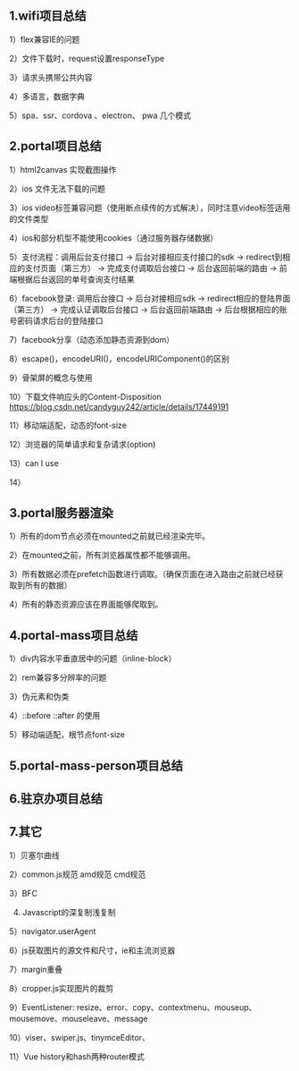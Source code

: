 ## 1.wifi项目总结

1）flex兼容IE的问题

2）文件下载时，request设置responseType

3）请求头携带公共内容

4）多语言，数据字典

5）spa、ssr、cordova 、electron、 pwa 几个模式

## 2.portal项目总结

1）html2canvas 实现截图操作

2）ios 文件无法下载的问题

3）ios video标签兼容问题（使用断点续传的方式解决），同时注意video标签适用的文件类型

4）ios和部分机型不能使用cookies（通过服务器存储数据）

5）支付流程：调用后台支付接口 -> 后台对接相应支付接口的sdk -> redirect到相应的支付页面（第三方） -> 完成支付调取后台接口 -> 后台返回前端的路由 -> 前端根据后台返回的单号查询支付结果

6）facebook登录: 调用后台接口 -> 后台对接相应sdk -> redirect相应的登陆界面（第三方） -> 完成认证调取后台接口 -> 后台返回前端路由 -> 后台根据相应的账号密码请求后台的登陆接口

7）facebook分享（动态添加静态资源到dom） 

8）escape()，encodeURI()，encodeURIComponent()的区别

9）骨架屏的概念与使用

10）下载文件响应头的Content-Disposition https://blog.csdn.net/candyguy242/article/details/17449191

11）移动端适配，动态的font-size

12）浏览器的简单请求和复杂请求(option)

13）can I use

14）

## 3.portal服务器渲染

1）所有的dom节点必须在mounted之前就已经渲染完毕。

2）在mounted之前，所有浏览器属性都不能够调用。

3）所有数据必须在prefetch函数进行调取。（确保页面在进入路由之前就已经获取到所有的数据）

4）所有的静态资源应该在界面能够爬取到。

## 4.portal-mass项目总结

1）div内容水平垂直居中的问题（inline-block）

2）rem兼容多分辨率的问题

3）伪元素和伪类

4）::before ::after 的使用

5）移动端适配，根节点font-size

## 5.portal-mass-person项目总结

## 6.驻京办项目总结

## 7.其它

1）贝塞尔曲线

2）common.js规范 amd规范 cmd规范

3）BFC

4) Javascript的深复制浅复制

5）navigator.userAgent

6）js获取图片的源文件和尺寸，ie和主流浏览器

7）margin重叠

8）cropper.js实现图片的裁剪

9）EventListener: resize、error、copy、contextmenu、mouseup、mousemove、mouseleave、message

10）viser、swiper.js、tinymceEditor、

11）Vue history和hash两种router模式